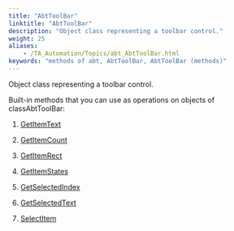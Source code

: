```yaml
--- 
title: "AbtToolBar"
linktitle: "AbtToolBar"
description: "Object class representing a toolbar control."
weight: 25
aliases: 
    - /TA_Automation/Topics/abt_AbtToolBar.html
keywords: "methods of abt, AbtToolBar, AbtToolBar (methods)"
---
```


Object class representing a toolbar control.

Built-in methods that you can use as operations on objects of classAbtToolBar:

1.  [GetItemText](/automation-guide/action-based-testing-language/testarchitect-automation-classes/automation-classes/abttoolbar/getitemtext)  

2.  [GetItemCount](/automation-guide/action-based-testing-language/testarchitect-automation-classes/automation-classes/abttoolbar/getitemcount)  

3.  [GetItemRect](/automation-guide/action-based-testing-language/testarchitect-automation-classes/automation-classes/abttoolbar/getitemrect)  

4.  [GetItemStates](/automation-guide/action-based-testing-language/testarchitect-automation-classes/automation-classes/abttoolbar/getitemstates)  

5.  [GetSelectedIndex](/automation-guide/action-based-testing-language/testarchitect-automation-classes/automation-classes/abttoolbar/getselectedindex)  

6.  [GetSelectedText](/automation-guide/action-based-testing-language/testarchitect-automation-classes/automation-classes/abttoolbar/getselectedtext)  

7.  [SelectItem](/automation-guide/action-based-testing-language/testarchitect-automation-classes/automation-classes/abttoolbar/selectitem)  





